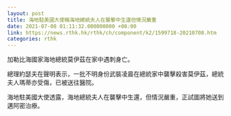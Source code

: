 ```yaml
---
layout: post
title: 海地駐美國大使稱海地總統夫人在襲擊中生還但情況嚴重
date: 2021-07-08 01:11:32.000000000 +08:00
link: https://news.rthk.hk/rthk/ch/component/k2/1599718-20210708.htm
categories: rthk
---
```


加勒比海國家海地總統莫伊茲在家中遇刺身亡。

總理約瑟夫在聲明表示，一批不明身份武裝凌晨在總統家中襲擊殺害莫伊茲，總統夫人瑪蒂亦受傷，已被送往醫院。

海地駐美國大使透露，海地總統夫人在襲擊中生還，但情況嚴重，正試圖將她送到邁阿密治療。

